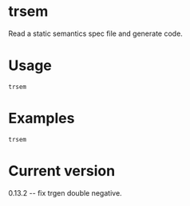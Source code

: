 # trsem

Read a static semantics spec file and generate code.

# Usage

    trsem

# Examples

    trsem

# Current version

0.13.2 -- fix trgen double negative.
